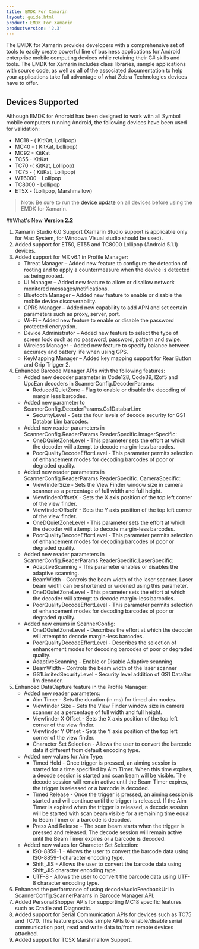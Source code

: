 ```yaml
---
title: EMDK For Xamarin
layout: guide.html
product: EMDK For Xamarin
productversion: '2.3'
---
```

The EMDK for Xamarin provides developers with a comprehensive set of tools to easily create powerful line of business applications for Android enterprise mobile computing devices while retaining their C# skills and tools. The EMDK for Xamarin includes class libraries, sample applications with source code, as well as all of the associated documentation to help your applications take full advantage of what Zebra Technologies devices have to offer.


## Devices Supported
Although EMDK for Android has been designed to work with all Symbol mobile computers running Android, the following devices have been used for validation:

* MC18 - ( KitKat, Lollipop)
* MC40 - ( KitKat, Lollipop)
* MC92 - KitKat
* TC55 - KitKat
* TC70 -( KitKat, Lollipop) 
* TC75 - ( KitKat, Lollipop) 
* WT6000 - Lollipop
* TC8000 - Lollipop
* ET5X - (Lollipop, Marshmallow)

>Note: Be sure to run the [device update](/emdk-for-xamarin/2-2/guide/deviceupdate) on all devices before using the EMDK for Xamarin.



##What's New
**Version 2.2**

1. Xamarin Studio 6.0 Support (Xamarin Studio support is applicable only for Mac System, for Windows Visual studio should be used).
2. Added support for ET50, ET55 and TC8000 Lollipop (Android 5.1.1) devices.
3. Added support for MX v6.1 in Profile Manager:
     * Threat Manager – Added new feature to configure the detection of rooting and to apply a countermeasure when the device is detected as being rooted.
     * UI Manager – Added new feature to allow or disallow network monitored messages/notifications.
     * Bluetooth Manager – Added new feature to enable or disable the mobile device discoverability.
     * GPRS Manager – Added new capability to add APN and set certain parameters such as proxy, server, port.
     * Wi-Fi – Added new feature to enable or disable the password protected encryption.
     * Device Administrator – Added new feature to select the type of screen lock such as no password, password, pattern and swipe.
     * Wireless Manager – Added new feature to specify balance between accuracy and battery life when using GPS.
     * KeyMapping Manager – Added key mapping support for Rear Button and Grip Trigger 2. 
4. Enhanced Barcode Manager APIs with the following features:
     * Added new decoder parameter in Code128, Code39, I2of5 and UpcEan decoders in ScannerConfig.DecoderParams:
         * ReducedQuietZone - Flag to enable or disable the decoding of margin less barcodes. 
     * Added new parameter to ScannerConfig.DecoderParams.Gs1DatabarLim:
         * SecurityLevel - Sets the four levels of decode security for GS1 Databar Lim barcodes.
     * Added new reader parameters in ScannerConfig.ReaderParams.ReaderSpecific.ImagerSpecific:
         * OneDQuietZoneLevel - This parameter sets the effort at which the decoder will attempt to decode margin-less barcodes.
         * PoorQualityDecodeEffortLevel - This parameter permits selection of enhancement modes for decoding barcodes of poor or degraded quality.
     * Added new reader parameters in ScannerConfig.ReaderParams.ReaderSpecific. CameraSpecific:
         * ViewfinderSize - Sets the View Finder window size in camera scanner as a percentage of full width and full height.
         * ViewfinderOffsetX - Sets the X axis position of the top left corner of the view finder.
         * ViewfinderOffsetY - Sets the Y axis position of the top left corner of the view finder.
         * OneDQuietZoneLevel - This parameter sets the effort at which the decoder will attempt to decode margin-less barcodes.
         * PoorQualityDecodeEffortLevel - This parameter permits selection of enhancement modes for decoding barcodes of poor or degraded quality.
     * Added new reader parameters in ScannerConfig.ReaderParams.ReaderSpecific.LaserSpecific:
         * AdaptiveScanning - This parameter enables or disables the adaptive scanning.
         * BeamWidth - Controls the beam width of the laser scanner. Laser beam width can be shortened or widened using this parameter.
         * OneDQuietZoneLevel - This parameter sets the effort at which the decoder will attempt to decode margin-less barcodes.
         * PoorQualityDecodeEffortLevel - This parameter permits selection of enhancement modes for decoding barcodes of poor or degraded quality.
     * Added new enums in ScannerConfig:
         * OneDQuietZoneLevel - Describes the effort at which the decoder will attempt to decode margin-less barcodes.
         * PoorQualityDecodeEffortLevel - Describes the selection of enhancement modes for decoding barcodes of poor or degraded quality.
         * AdaptiveScanning - Enable or Disable Adaptive scanning.
         * BeamWidth - Controls the beam width of the laser scanner
         * GS1LimitedSecurityLevel - Security level addition of GS1 DataBar lim decoder.
5. Enhanced DataCapture feature in the Profile Manager:
     * Added new reader parameters:
         * Aim Timer - Sets the duration (in ms) for timed aim modes.
         * Viewfinder Size - Sets the View Finder window size in camera scanner as a percentage of full width and full height.
         * Viewfinder X Offset - Sets the X axis position of the top left corner of the view finder.
         * Viewfinder Y Offset - Sets the Y axis position of the top left corner of the view finder.
         * Character Set Selection - Allows the user to convert the barcode data if different from default encoding type.
     * Added new values for Aim Type:
         * Timed Hold - Once trigger is pressed, an aiming session is started for a time specified by Aim Timer. When this time expires, a decode session is started and scan beam will be visible. The decode session will remain active until the Beam Timer expires, the trigger is released or a barcode is decoded.
         * Timed Release - Once the trigger is pressed, an aiming session is started and will continue until the trigger is released. If the Aim Timer is expired when the trigger is released, a decode session will be started with scan beam visible for a remaining time equal to Beam Timer or a barcode is decoded.
         * Press And Release - The scan beam starts when the trigger is pressed and released. The decode session will remain active until the Beam Timer expires or a barcode is decoded.
     * Added new values for Character Set Selection:
         * ISO-8859-1 - Allows the user to convert the barcode data using ISO-8859-1 character encoding type.
         * Shift_JIS - Allows the user to convert the barcode data using Shift_JIS character encoding type.
         * UTF-8 - Allows the user to convert the barcode data using UTF-8 character encoding type.
6. Enhanced the performance of using decodeAudioFeedbackUri in ScannerConfig.ScannerParams in Barcode Manager API.
7. Added PersonalShopper APIs for supporting MC18 specific features such as Cradle and Diagnostic.
8. Added support for Serial Communication APIs for devices such as TC75 and TC70. This feature provides simple APIs to enable/disable serial communication port, read and write data to/from remote devices attached.
9. Added support for TC5X Marshmallow Support.










